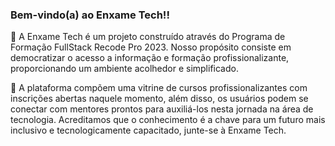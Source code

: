 ### Bem-vindo(a) ao Enxame Tech!!
🐝 A Enxame Tech é um projeto construído através do Programa de Formação FullStack Recode Pro 2023. Nosso propósito consiste em democratizar o acesso a informação e formação profissionalizante, proporcionando um ambiente acolhedor e simplificado. 

🍯 A plataforma compõem uma vitrine de cursos  profissionalizantes com inscrições abertas naquele momento, além disso, os usuários podem se conectar com mentores prontos para auxiliá-los nesta jornada na área de tecnologia. Acreditamos que o conhecimento é a chave para um futuro mais inclusivo e tecnologicamente capacitado, junte-se à Enxame Tech.
